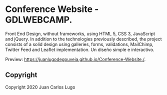 # Conference Website - GDLWEBCAMP.

Front End Design, without frameworks, using HTML 5, CSS 3, JavaScript and jQuery. In addition to the technologies previously described, the project consists of a solid design using galleries, forms, validations, MailChimp, Twitter Feed and Leaflet implementation.
Un diseño simple e interactivo.

Preview: https://juanlugodegouveia.github.io/Conference-Website./.

## Copyright

Copyright 2020 Juan Carlos Lugo
